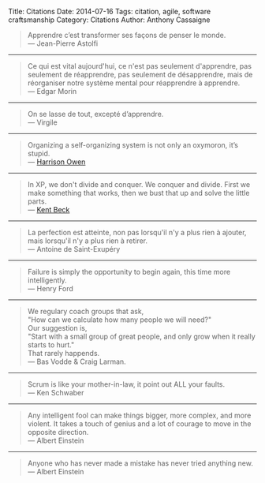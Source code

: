Title: Citations
Date: 2014-07-16
Tags: citation, agile, software craftsmanship
Category: Citations
Author: Anthony Cassaigne

>Apprendre c’est transformer ses façons de penser le monde.  
― Jean-Pierre Astolfi

--- 

>Ce qui est vital aujourd'hui, ce n'est pas seulement d'apprendre, pas seulement de réapprendre, pas seulement de désapprendre, mais de réorganiser notre système mental pour réapprendre à apprendre.  
― Edgar Morin

---
>On se lasse de tout, excepté d’apprendre.  
― Virgile

---

>Organizing a self-organizing system is not only an oxymoron, it’s stupid.  
― [Harrison Owen](http://tyhallock.blogspot.fr/2014/02/harrison-owen-interview-inviting-flow.html)

---
>In XP, we don't divide and conquer. We conquer and divide. First we make something that works, then we bust that up and solve the little parts.  
― [Kent Beck](http://www.threeriversinstitute.org/blog/)

---
>La perfection est atteinte, non pas lorsqu'il n'y a plus rien à ajouter, mais lorsqu'il n'y a plus rien à retirer.  
― Antoine de Saint-Exupéry

---
>Failure is simply the opportunity to begin again, this time more intelligently.  
― Henry Ford

---
>We regulary coach groups that ask,   
>"How can we calculate how many people we will need?"  
>Our suggestion is,  
>"Start with a small group of great people, and only grow when  it really starts to hurt."  
>That rarely happends.  
― Bas Vodde & Craig Larman.

---
>Scrum is like your mother-in-law, it point out ALL your faults.  
― Ken Schwaber

---
>Any intelligent fool can make things bigger, more complex, and more violent. It takes a touch of genius and a lot of courage to move in the opposite direction.  
― Albert Einstein
---
>Anyone who has never made a mistake has never tried anything new.  
― Albert Einstein
